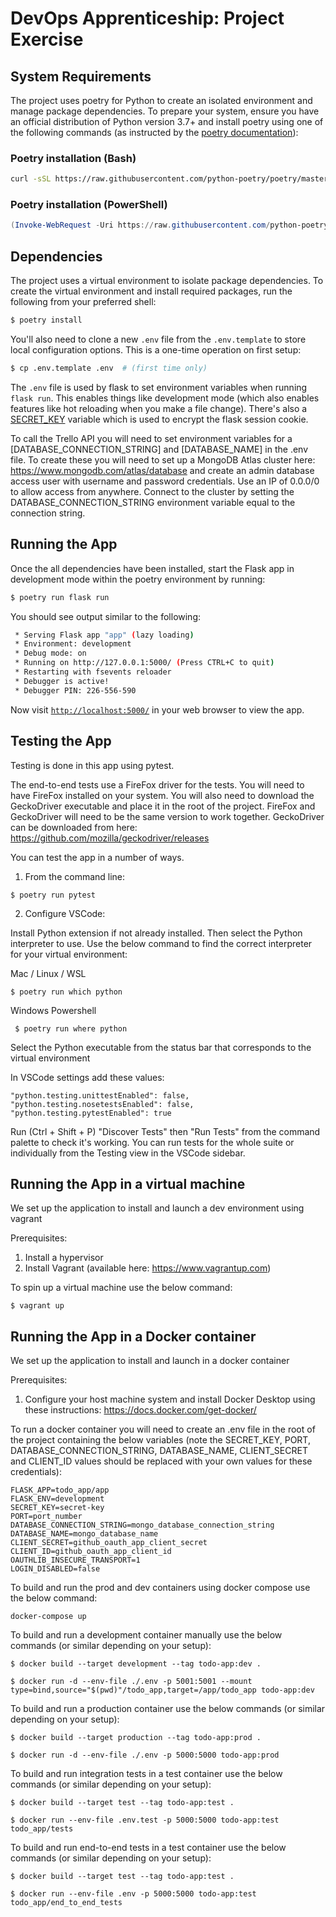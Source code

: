 # DevOps Apprenticeship: Project Exercise

## System Requirements

The project uses poetry for Python to create an isolated environment and manage package dependencies. To prepare your system, ensure you have an official distribution of Python version 3.7+ and install poetry using one of the following commands (as instructed by the [poetry documentation](https://python-poetry.org/docs/#system-requirements)):

### Poetry installation (Bash)

```bash
curl -sSL https://raw.githubusercontent.com/python-poetry/poetry/master/get-poetry.py | python
```

### Poetry installation (PowerShell)

```powershell
(Invoke-WebRequest -Uri https://raw.githubusercontent.com/python-poetry/poetry/master/get-poetry.py -UseBasicParsing).Content | python
```

## Dependencies

The project uses a virtual environment to isolate package dependencies. To create the virtual environment and install required packages, run the following from your preferred shell:

```bash
$ poetry install
```

You'll also need to clone a new `.env` file from the `.env.template` to store local configuration options. This is a one-time operation on first setup:

```bash
$ cp .env.template .env  # (first time only)
```

The `.env` file is used by flask to set environment variables when running `flask run`. This enables things like development mode (which also enables features like hot reloading when you make a file change). There's also a [SECRET_KEY](https://flask.palletsprojects.com/en/1.1.x/config/#SECRET_KEY) variable which is used to encrypt the flask session cookie. 

To call the Trello API you will need to set environment variables for a [DATABASE_CONNECTION_STRING] and [DATABASE_NAME] in the .env file. To create these you will need to set up a MongoDB Atlas cluster here: https://www.mongodb.com/atlas/database and create an admin database access user with username and password credentials. Use an IP of 0.0.0/0 to allow access from anywhere. Connect to the cluster by setting the DATABASE_CONNECTION_STRING environment variable equal to the connection string. 

## Running the App

Once the all dependencies have been installed, start the Flask app in development mode within the poetry environment by running:
```bash
$ poetry run flask run
```

You should see output similar to the following:
```bash
 * Serving Flask app "app" (lazy loading)
 * Environment: development
 * Debug mode: on
 * Running on http://127.0.0.1:5000/ (Press CTRL+C to quit)
 * Restarting with fsevents reloader
 * Debugger is active!
 * Debugger PIN: 226-556-590
```
Now visit [`http://localhost:5000/`](http://localhost:5000/) in your web browser to view the app.

## Testing the App

Testing is done in this app using pytest.

The end-to-end tests use a FireFox driver for the tests. You will need to have FireFox installed on your system. You will also need to download the GeckoDriver executable and place it in the root of the project. FireFox and GeckoDriver will need to be the same version to work together. GeckoDriver can be downloaded from here: https://github.com/mozilla/geckodriver/releases

You can test the app in a number of ways.

1. From the command line:
```
$ poetry run pytest
```

2. Configure VSCode:
    
Install Python extension if not already installed. Then select the Python interpreter to use. Use the below command to find the correct interpreter for your virtual environment:

Mac / Linux / WSL
```
$ poetry run which python
```

Windows Powershell
```
 $ poetry run where python
```

Select the Python executable from the status bar that corresponds to the virtual environment

In VSCode settings add these values:
```
"python.testing.unittestEnabled": false,
"python.testing.nosetestsEnabled": false,
"python.testing.pytestEnabled": true
```
Run (Ctrl + Shift + P) "Discover Tests" then "Run Tests" from the command palette to check it's working. You can run tests for the whole suite or individually from the Testing view in the VSCode sidebar.

## Running the App in a virtual machine

We set up the application to install and launch a dev environment using vagrant

Prerequisites:

1. Install a hypervisor
2. Install Vagrant (available here: https://www.vagrantup.com)

To spin up a virtual machine use the below command:
```
$ vagrant up
```

## Running the App in a Docker container

We set up the application to install and launch in a docker container

Prerequisites:

1. Configure your host machine system and install Docker Desktop using these instructions: https://docs.docker.com/get-docker/

To run a docker container you will need to create an .env file in the root of the project containing the below variables (note the SECRET_KEY, PORT, DATABASE_CONNECTION_STRING, DATABASE_NAME, CLIENT_SECRET and CLIENT_ID values should be replaced with your own values for these credentials):
```
FLASK_APP=todo_app/app
FLASK_ENV=development
SECRET_KEY=secret-key
PORT=port_number
DATABASE_CONNECTION_STRING=mongo_database_connection_string
DATABASE_NAME=mongo_database_name
CLIENT_SECRET=github_oauth_app_client_secret
CLIENT_ID=github_oauth_app_client_id
OAUTHLIB_INSECURE_TRANSPORT=1
LOGIN_DISABLED=false
```

To build and run the prod and dev containers using docker compose use the below command:
```
docker-compose up
```

To build and run a development container manually use the below commands (or similar depending on your setup):
```
$ docker build --target development --tag todo-app:dev .
```
```
$ docker run -d --env-file ./.env -p 5001:5001 --mount type=bind,source="$(pwd)"/todo_app,target=/app/todo_app todo-app:dev
```

To build and run a production container use the below commands (or similar depending on your setup):
```
$ docker build --target production --tag todo-app:prod .
```
```
$ docker run -d --env-file ./.env -p 5000:5000 todo-app:prod
```

To build and run integration tests in a test container use the below commands (or similar depending on your setup):
```
$ docker build --target test --tag todo-app:test .
```
```
$ docker run --env-file .env.test -p 5000:5000 todo-app:test todo_app/tests
```

To build and run end-to-end tests in a test container use the below commands (or similar depending on your setup):
```
$ docker build --target test --tag todo-app:test .
```
```
$ docker run --env-file .env -p 5000:5000 todo-app:test todo_app/end_to_end_tests
```
